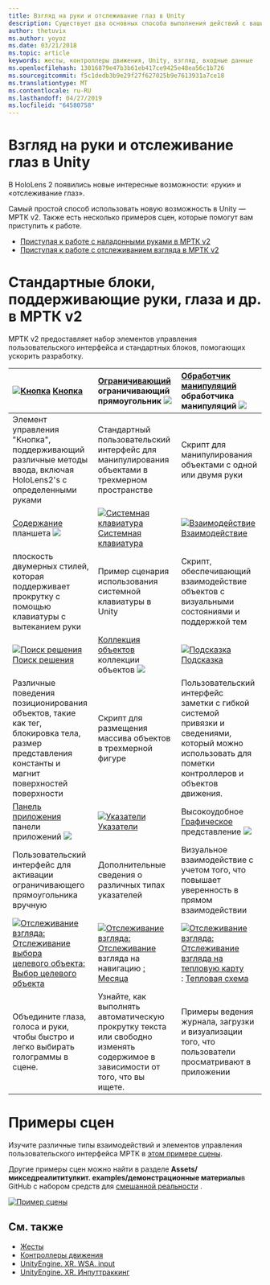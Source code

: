 ```yaml
---
title: Взгляд на руки и отслеживание глаз в Unity
description: Существует два основных способа выполнения действий с вашим взглядом в Unity, жестами и контроллерами движения.
author: thetuvix
ms.author: yoyoz
ms.date: 03/21/2018
ms.topic: article
keywords: жесты, контроллеры движения, Unity, взгляд, входные данные
ms.openlocfilehash: 13016879e47b3b61eb417ce9425e48ea56c1b726
ms.sourcegitcommit: f5c1dedb3b9e29f27f627025b9e7613931a7ce18
ms.translationtype: MT
ms.contentlocale: ru-RU
ms.lasthandoff: 04/27/2019
ms.locfileid: "64580758"
---
```

# <a name="articulated-hand-and-eye-tracking-in-unity"></a>Взгляд на руки и отслеживание глаз в Unity

В HoloLens 2 появились новые интересные возможности: «руки» и «отслеживание глаз».

Самый простой способ использовать новую возможность в Unity — МРТК v2. Также есть несколько примеров сцен, которые помогут вам приступить к работе. 

* [Приступая к работе с наладонными руками в МРТК v2](https://microsoft.github.io/MixedRealityToolkit-Unity/Documentation/InputSystem/HandTracking.html)
* [Приступая к работе с отслеживанием взгляда в МРТК v2](https://microsoft.github.io/MixedRealityToolkit-Unity/Documentation/EyeTracking/EyeTracking_Main.html)


# <a name="building-blocks-supporting-hands-eyes-and-others-in-mrtk-v2"></a>Стандартные блоки, поддерживающие руки, глаза и др. в МРТК v2

МРТК v2 предоставляет набор элементов управления пользовательского интерфейса и стандартных блоков, помогающих ускорить разработку. 

|  [![Кнопка](images/MRTK_Button_Main.png)](https://microsoft.github.io/MixedRealityToolkit-Unity/Documentation/README_Button.html) [Кнопка](https://microsoft.github.io/MixedRealityToolkit-Unity/Documentation/README_Button.html) | [Ограничивающий](https://microsoft.github.io/MixedRealityToolkit-Unity/Documentation/README_BoundingBox.html) ограничивающий прямоугольник [ ![](images/MRTK_BoundingBox_Main.png)](https://microsoft.github.io/MixedRealityToolkit-Unity/Documentation/README_BoundingBox.html) | [Обработчик манипуляций](https://microsoft.github.io/MixedRealityToolkit-Unity/Documentation/README_ManipulationHandler.html) обработчика манипуляций [ ![](images/MRTK_Manipulation_Main.png)](https://microsoft.github.io/MixedRealityToolkit-Unity/Documentation/README_ManipulationHandler.html) |
|:--- | :--- | :--- |
| Элемент управления "Кнопка", поддерживающий различные методы ввода, включая HoloLens2's с определенными руками | Стандартный пользовательский интерфейс для манипулирования объектами в трехмерном пространстве | Скрипт для манипулирования объектами с одной или двумя руки |
|  [Содержание](https://microsoft.github.io/MixedRealityToolkit-Unity/Documentation/README_Slate.html) планшета [ ![](images/MRTK_Slate_Main.png)](https://microsoft.github.io/MixedRealityToolkit-Unity/Documentation/README_Slate.html) | [![Системная клавиатура](images/MRTK_SystemKeyboard_Main.png)](https://microsoft.github.io/MixedRealityToolkit-Unity/Documentation/README_SystemKeyboard.html) [Системная клавиатура](https://microsoft.github.io/MixedRealityToolkit-Unity/Documentation/README_SystemKeyboard.html) | [![Взаимодействие](images/InteractableExamples.png)](https://microsoft.github.io/MixedRealityToolkit-Unity/Documentation/README_Interactable.html) [Взаимодействие](https://microsoft.github.io/MixedRealityToolkit-Unity/Documentation/README_Interactable.html) |
| плоскость двумерных стилей, которая поддерживает прокрутку с помощью клавиатуры с вытеканием руки | Пример сценария использования системной клавиатуры в Unity  | Скрипт, обеспечивающий взаимодействие объектов с визуальными состояниями и поддержкой тем |
|  [![Поиск решения](images/MRTK_Solver_Main.png)](https://microsoft.github.io/MixedRealityToolkit-Unity/Documentation/README_Solver.html) [Поиск решения](https://microsoft.github.io/MixedRealityToolkit-Unity/Documentation/README_Solver.html) | [Коллекция объектов](https://microsoft.github.io/MixedRealityToolkit-Unity/Documentation/README_ManipulationHandler.html) коллекции объектов [ ![](images/MRTK_ObjectCollection_Main.png)](https://microsoft.github.io/MixedRealityToolkit-Unity/Documentation/README_ManipulationHandler.html) | [![Подсказка](images/MRTK_Tooltip_Main.png)](https://microsoft.github.io/MixedRealityToolkit-Unity/Documentation/README_Tooltip.html) [Подсказка](https://microsoft.github.io/MixedRealityToolkit-Unity/Documentation/README_Tooltip.html) |
| Различные поведения позиционирования объектов, такие как тег, блокировка тела, размер представления константы и магнит поверхностей поверхности | Скрипт для размещения массива объектов в трехмерной фигуре | Пользовательский интерфейс заметки с гибкой системой привязки и сведениями, который можно использовать для пометки контроллеров и объектов движения. |
|  [Панель приложения](https://microsoft.github.io/MixedRealityToolkit-Unity/Documentation/README_AppBar.html) панели приложений [ ![](images/MRTK_AppBar_Main.png)](https://microsoft.github.io/MixedRealityToolkit-Unity/Documentation/README_AppBar.html) | [![Указатели](images/MRTK_Pointer_Main.png)](https://microsoft.github.io/MixedRealityToolkit-Unity/Documentation/README_Pointers.html) [Указатели](https://microsoft.github.io/MixedRealityToolkit-Unity/Documentation/README_Pointers.html) | Высокоудобное [Графическое](https://microsoft.github.io/MixedRealityToolkit-Unity/Documentation/README_FingertipVisualization.html) представление [ ![](images/MRTK_FingertipVisualization_Main.png)](https://microsoft.github.io/MixedRealityToolkit-Unity/Documentation/README_FingertipVisualization.html) |
| Пользовательский интерфейс для активации ограничивающего прямоугольника вручную | Дополнительные сведения о различных типах указателей | Визуальное взаимодействие с учетом того, что повышает уверенность в прямом взаимодействии |
|  [![Отслеживание взгляда: Отслеживание выбора](images/mrtk_et_targetselect.png)](https://microsoft.github.io/MixedRealityToolkit-Unity/Documentation/EyeTracking/EyeTracking_TargetSelection.html) [целевого объекта: Выбор целевого объекта](https://microsoft.github.io/MixedRealityToolkit-Unity/Documentation/EyeTracking/EyeTracking_TargetSelection.html) | [![Отслеживание взгляда: Отслеживание](images/mrtk_et_navigation.png)](https://microsoft.github.io/MixedRealityToolkit-Unity/Documentation/EyeTracking/EyeTracking_Navigation.html) взгляда на навигацию [: Месяца](https://microsoft.github.io/MixedRealityToolkit-Unity/Documentation/EyeTracking/EyeTracking_Navigation.html) | [![Отслеживание взгляда: Отслеживание взгляда на тепловую карту](images/mrtk_et_heatmaps.png)](https://microsoft.github.io/MixedRealityToolkit-Unity/Documentation/EyeTracking/EyeTracking_Visualization.html): [ Тепловая схема](https://microsoft.github.io/MixedRealityToolkit-Unity/Documentation/EyeTracking/EyeTracking_Visualization.html) |
| Объедините глаза, голоса и руки, чтобы быстро и легко выбирать голограммы в сцене. | Узнайте, как выполнять автоматическую прокрутку текста или свободно изменять содержимое в зависимости от того, что вы ищете.| Примеры ведения журнала, загрузки и визуализации того, что пользователи просматривают в приложении |

# <a name="example-scenes"></a>Примеры сцен
Изучите различные типы взаимодействий и элементов управления пользовательского интерфейса МРТК в [этом примере сцены](https://microsoft.github.io/MixedRealityToolkit-Unity/Documentation/README_HandInteractionExamples.html).

Другие примеры сцен можно найти в разделе **Assets/микседреалититулкит. examples/демонстрационные материалы**в GitHub с набором средств для [смешанной реальности](https://github.com/Microsoft/MixedRealityToolkit-Unity) .

[![Пример сцены](images/MRTK_Examples.png)](https://microsoft.github.io/MixedRealityToolkit-Unity/Documentation/README_HandInteractionExamples.html)

## <a name="see-also"></a>См. также

* [Жесты](gestures.md)
* [Контроллеры движения](motion-controllers.md)
* [UnityEngine. XR. WSA. input](https://docs.unity3d.com/ScriptReference/XR.WSA.Input.InteractionManager.html)
* [UnityEngine. XR. Инпуттраккинг](https://docs.unity3d.com/ScriptReference/XR.InputTracking.html)
